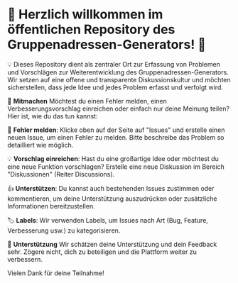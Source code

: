 # 📢 Herzlich willkommen im öffentlichen Repository des Gruppenadressen-Generators! 🚀

💡 Dieses Repository dient als zentraler Ort zur Erfassung von Problemen und Vorschlägen zur Weiterentwicklung des Gruppenadressen-Generators. Wir setzen auf eine offene und transparente Diskussionskultur und möchten sicherstellen, dass jede Idee und jedes Problem erfasst und verfolgt wird.

🤝 **Mitmachen**
Möchtest du einen Fehler melden, einen Verbesserungsvorschlag einreichen oder einfach nur deine Meinung teilen? Hier ist, wie du das tun kannst:

🐛 **Fehler melden**: Klicke oben auf der Seite auf "Issues" und erstelle einen neuen Issue, um einen Fehler zu melden. Bitte beschreibe das Problem so detailliert wie möglich.

💡 **Vorschlag einreichen**: Hast du eine großartige Idee oder möchtest du eine neue Funktion vorschlagen? Erstelle eine neue Diskussion im Bereich "Diskussionen" (Reiter Discussions).

👍 **Unterstützen**: Du kannst auch bestehenden Issues zustimmen oder kommentieren, um deine Unterstützung auszudrücken oder zusätzliche Informationen bereitzustellen.

🏷️ **Labels**: Wir verwenden Labels, um Issues nach Art (Bug, Feature, Verbesserung usw.) zu kategorisieren.

🙏 **Unterstützung**
Wir schätzen deine Unterstützung und dein Feedback sehr. Zögere nicht, dich zu beteiligen und die Plattform weiter zu verbessern.

Vielen Dank für deine Teilnahme!
